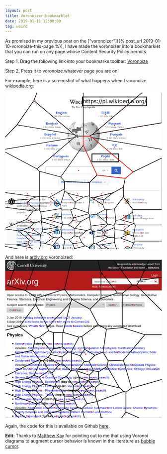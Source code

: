 ```yaml
---
layout: post
title: Voronoizer bookmarklet
date: 2019-01-11 12:00:00
tag: weird
---
```


As promised in my previous post on the ["voronoizer"]({% post_url 2019-01-10-voronoize-this-page %}), I have made the voronoizer into a bookmarklet that you can run on any page whose Content Security Policy permits.

Step 1.  Drag the following link into your bookmarks toolbar: <a href='javascript:var voronoize=function(t){var e={};function n(i){if(e[i])return e[i].exports;var s=e[i]={i:i,l:!1,exports:{}};return t[i].call(s.exports,s,s.exports,n),s.l=!0,s.exports}return n.m=t,n.c=e,n.d=function(t,e,i){n.o(t,e)||Object.defineProperty(t,e,{enumerable:!0,get:i})},n.r=function(t){"undefined"!=typeof Symbol&&Symbol.toStringTag&&Object.defineProperty(t,Symbol.toStringTag,{value:"Module"}),Object.defineProperty(t,"__esModule",{value:!0})},n.t=function(t,e){if(1&e&&(t=n(t)),8&e)return t;if(4&e&&"object"==typeof t&&t&&t.__esModule)return t;var i=Object.create(null);if(n.r(i),Object.defineProperty(i,"default",{enumerable:!0,value:t}),2&e&&"string"!=typeof t)for(var s in t)n.d(i,s,function(e){return t[e]}.bind(null,s));return i},n.n=function(t){var e=t&&t.__esModule?function(){return t.default}:function(){return t};return n.d(e,"a",e),e},n.o=function(t,e){return Object.prototype.hasOwnProperty.call(t,e)},n.p="",n(n.s=0)}([function(t,e,n){"use strict";n.r(e);const i=Math.pow(2,-52);class s{static from(t,e,n){e||(e=d),n||(n=f);const i=t.length,r=new Float64Array(2*i);for(let s=0;s<i;s++){const i=t[s];r[2*s]=e(i),r[2*s+1]=n(i)}return new s(r)}constructor(t){let e=1/0,n=1/0,s=-1/0,d=-1/0;const f=t.length>>1,y=this.ids=new Uint32Array(f);if(f>0&&"number"!=typeof t[0])throw new Error("Expected coords to contain numbers.");this.coords=t;for(let i=0;i<f;i++){const r=t[2*i],o=t[2*i+1];r<e&&(e=r),o<n&&(n=o),r>s&&(s=r),o>d&&(d=o),y[i]=i}const g=(e+s)/2,x=(n+d)/2;let m,_,v,p=1/0;for(let e=0;e<f;e++){const n=r(g,x,t[2*e],t[2*e+1]);n<p&&(m=e,p=n)}const w=t[2*m],b=t[2*m+1];p=1/0;for(let e=0;e<f;e++){if(e===m)continue;const n=r(w,b,t[2*e],t[2*e+1]);n<p&&n>0&&(_=e,p=n)}let k=t[2*_],T=t[2*_+1],E=1/0;for(let e=0;e<f;e++){if(e===m||e===_)continue;const n=l(w,b,k,T,t[2*e],t[2*e+1]);n<E&&(v=e,E=n)}let M=t[2*v],P=t[2*v+1];if(E===1/0)throw new Error("No Delaunay triangulation exists for this input.");if(o(w,b,k,T,M,P)){const t=_,e=k,n=T;_=v,k=M,T=P,v=t,M=e,P=n}const S=function(t,e,n,i,s,r){const o=n-t,l=i-e,h=s-t,a=r-e,c=o*o+l*l,u=h*h+a*a,d=o*a-l*h;return{x:t+.5*(a*c-l*u)/d,y:e+.5*(o*u-h*c)/d}}(w,b,k,T,M,P);this._cx=S.x,this._cy=S.y,function t(e,n,i,s,r,o){let l,h,a;if(s-i<=20)for(l=i+1;l<=s;l++){for(a=e[l],h=l-1;h>=i&&c(n,e[h],a,r,o)>0;)e[h+1]=e[h--];e[h+1]=a}else{const d=i+s>>1;for(h=s,u(e,d,l=i+1),c(n,e[i],e[s],r,o)>0&&u(e,i,s),c(n,e[l],e[s],r,o)>0&&u(e,l,s),c(n,e[i],e[l],r,o)>0&&u(e,i,l),a=e[l];;){do{l++}while(c(n,e[l],a,r,o)<0);do{h--}while(c(n,e[h],a,r,o)>0);if(h<l)break;u(e,l,h)}e[i+1]=e[h],e[h]=a,s-l+1>=h-i?(t(e,n,l,s,r,o),t(e,n,i,h-1,r,o)):(t(e,n,i,h-1,r,o),t(e,n,l,s,r,o))}}(y,t,0,y.length-1,S.x,S.y),this._hashSize=Math.ceil(Math.sqrt(f)),this._hash=new Array(this._hashSize);let A=this.hull=h(t,m);this._hashEdge(A),A.t=0,A=h(t,_,A),this._hashEdge(A),A.t=1,A=h(t,v,A),this._hashEdge(A),A.t=2;const L=2*f-5,$=this.triangles=new Uint32Array(3*L),z=this.halfedges=new Int32Array(3*L);this.trianglesLen=0,this._addTriangle(m,_,v,-1,-1,-1);for(let e,n,s=0;s<y.length;s++){const r=y[s],l=t[2*r],c=t[2*r+1];if(s>0&&Math.abs(l-e)<=i&&Math.abs(c-n)<=i)continue;if(e=l,n=c,r===m||r===_||r===v)continue;const u=this._hashKey(l,c);let d,f=u;do{d=this._hash[f],f=(f+1)%this._hashSize}while((!d||d.removed)&&f!==u);for(A=d=d.prev;!o(l,c,A.x,A.y,A.next.x,A.next.y);)if((A=A.next)===d){A=null;break}if(!A)continue;const g=A===d;let x=this._addTriangle(A.i,r,A.next.i,-1,-1,A.t);A.t=x,(A=h(t,r,A)).t=this._legalize(x+2);let p=A.next;for(;o(l,c,p.x,p.y,p.next.x,p.next.y);)x=this._addTriangle(p.i,r,p.next.i,p.prev.t,-1,p.t),p.prev.t=this._legalize(x+2),this.hull=a(p),p=p.next;if(g)for(p=A.prev;o(l,c,p.prev.x,p.prev.y,p.x,p.y);)x=this._addTriangle(p.prev.i,r,p.i,-1,p.t,p.prev.t),this._legalize(x+2),p.prev.t=x,this.hull=a(p),p=p.prev;this._hashEdge(A),this._hashEdge(A.prev)}this.triangles=$.subarray(0,this.trianglesLen),this.halfedges=z.subarray(0,this.trianglesLen)}_hashEdge(t){this._hash[this._hashKey(t.x,t.y)]=t}_hashKey(t,e){return Math.floor(function(t,e){const n=t/(Math.abs(t)+Math.abs(e));return(e>0?3-n:1+n)/4}(t-this._cx,e-this._cy)*this._hashSize)%this._hashSize}_legalize(t){const{triangles:e,coords:n,halfedges:i}=this,s=i[t],r=t-t%3,o=s-s%3,l=r+(t+1)%3,h=r+(t+2)%3,a=o+(s+2)%3;if(-1===s)return h;const c=e[h],u=e[t],d=e[l],f=e[a];if(function(t,e,n,i,s,r,o,l){const h=t-o,a=e-l,c=n-o,u=i-l,d=s-o,f=r-l,y=c*c+u*u,g=d*d+f*f;return h*(u*g-y*f)-a*(c*g-y*d)+(h*h+a*a)*(c*f-u*d)<0}(n[2*c],n[2*c+1],n[2*u],n[2*u+1],n[2*d],n[2*d+1],n[2*f],n[2*f+1])){e[t]=f,e[s]=c;const n=i[a];if(-1===n){let e=this.hull;do{if(e.t===a){e.t=t;break}e=e.next}while(e!==this.hull)}this._link(t,n),this._link(s,i[h]),this._link(h,a);const r=o+(s+1)%3;return this._legalize(t),this._legalize(r)}return h}_link(t,e){this.halfedges[t]=e,-1!==e&&(this.halfedges[e]=t)}_addTriangle(t,e,n,i,s,r){const o=this.trianglesLen;return this.triangles[o]=t,this.triangles[o+1]=e,this.triangles[o+2]=n,this._link(o,i),this._link(o+1,s),this._link(o+2,r),this.trianglesLen+=3,o}}function r(t,e,n,i){const s=t-n,r=e-i;return s*s+r*r}function o(t,e,n,i,s,r){return(i-e)*(s-n)-(n-t)*(r-i)<0}function l(t,e,n,i,s,r){const o=n-t,l=i-e,h=s-t,a=r-e,c=o*o+l*l,u=h*h+a*a,d=o*a-l*h,f=.5*(a*c-l*u)/d,y=.5*(o*u-h*c)/d;return c&&u&&d&&f*f+y*y||1/0}function h(t,e,n){const i={i:e,x:t[2*e],y:t[2*e+1],t:0,prev:null,next:null,removed:!1};return n?(i.next=n.next,i.prev=n,n.next.prev=i,n.next=i):(i.prev=i,i.next=i),i}function a(t){return t.prev.next=t.next,t.next.prev=t.prev,t.removed=!0,t.prev}function c(t,e,n,i,s){return r(t[2*e],t[2*e+1],i,s)-r(t[2*n],t[2*n+1],i,s)||t[2*e]-t[2*n]||t[2*e+1]-t[2*n+1]}function u(t,e,n){const i=t[e];t[e]=t[n],t[n]=i}function d(t){return t[0]}function f(t){return t[1]}const y=1e-6;class g{constructor(){this._x0=this._y0=this._x1=this._y1=null,this._=""}moveTo(t,e){this._+=`M${this._x0=this._x1=+t},${this._y0=this._y1=+e}`}closePath(){null!==this._x1&&(this._x1=this._x0,this._y1=this._y0,this._+="Z")}lineTo(t,e){this._+=`L${this._x1=+t},${this._y1=+e}`}arc(t,e,n){const i=(t=+t)+(n=+n),s=e=+e;if(n<0)throw new Error("negative radius");null===this._x1?this._+=`M${i},${s}`:(Math.abs(this._x1-i)>y||Math.abs(this._y1-s)>y)&&(this._+="L"+i+","+s),n&&(this._+=`A${n},${n},0,1,1,${t-n},${e}A${n},${n},0,1,1,${this._x1=i},${this._y1=s}`)}rect(t,e,n,i){this._+=`M${this._x0=this._x1=+t},${this._y0=this._y1=+e}h${+n}v${+i}h${-n}Z`}value(){return this._||null}}class x{constructor(){this._=[]}moveTo(t,e){this._.push([t,e])}closePath(){this._.push(this._[0].slice())}lineTo(t,e){this._.push([t,e])}value(){return this._.length?this._:null}}class m{constructor(t,[e,n,i,s]=[0,0,960,500]){if(!((i=+i)>=(e=+e)&&(s=+s)>=(n=+n)))throw new Error("invalid bounds");const{points:r,hull:o,triangles:l}=this.delaunay=t,h=this.circumcenters=new Float64Array(l.length/3*2),a=this.vectors=new Float64Array(2*r.length);this.xmax=i,this.xmin=e,this.ymax=s,this.ymin=n;for(let t=0,e=0,n=l.length;t<n;t+=3,e+=2){const n=2*l[t],i=2*l[t+1],s=2*l[t+2],o=r[n],a=r[n+1],c=r[i],u=r[i+1],d=r[s],f=r[s+1],y=o-c,g=o-d,x=a-u,m=a-f,_=o*o+a*a,v=_-c*c-u*u,p=_-d*d-f*f,w=2*(g*x-y*m);h[e]=(x*p-m*v)/w,h[e+1]=(g*v-y*p)/w}let c,u,d,f=o,y=4*f.i,g=f.x,x=f.y;do{c=y,u=g,d=x,y=4*(f=f.next).i,g=f.x,x=f.y,a[c+2]=a[y]=d-x,a[c+3]=a[y+1]=g-u}while(f!==o)}render(t){const e=null==t?t=new g:void 0,{delaunay:{halfedges:n,hull:i},circumcenters:s,vectors:r}=this;for(let e=0,i=n.length;e<i;++e){const i=n[e];if(i<e)continue;const r=2*Math.floor(e/3),o=2*Math.floor(i/3),l=s[r],h=s[r+1],a=s[o],c=s[o+1];this._renderSegment(l,h,a,c,t)}let o=i;do{o=o.next;const e=2*Math.floor(o.t/3),n=s[e],i=s[e+1],l=4*o.i,h=this._project(n,i,r[l+2],r[l+3]);h&&this._renderSegment(n,i,h[0],h[1],t)}while(o!==i);return e&&e.value()}renderBounds(t){const e=null==t?t=new g:void 0;return t.rect(this.xmin,this.ymin,this.xmax-this.xmin,this.ymax-this.ymin),e&&e.value()}renderCell(t,e){const n=null==e?e=new g:void 0,i=this._clip(t);if(null!==i){e.moveTo(i[0],i[1]);for(let t=2,n=i.length;t<n;t+=2)e.lineTo(i[t],i[t+1]);return e.closePath(),n&&n.value()}}*cellPolygons(){const{delaunay:{points:t}}=this;for(let e=0,n=t.length/2;e<n;++e){const t=this.cellPolygon(e);t&&(yield t)}}cellPolygon(t){const e=new x;return this.renderCell(t,e),e.value()}_renderSegment(t,e,n,i,s){let r;const o=this._regioncode(t,e),l=this._regioncode(n,i);0===o&&0===l?(s.moveTo(t,e),s.lineTo(n,i)):(r=this._clipSegment(t,e,n,i,o,l))&&(s.moveTo(r[0],r[1]),s.lineTo(r[2],r[3]))}contains(t,e,n){return(e=+e)==e&&(n=+n)==n&&this.delaunay._step(t,e,n)===t}_cell(t){const{circumcenters:e,delaunay:{inedges:n,halfedges:i,triangles:s}}=this,r=n[t];if(-1===r)return null;const o=[];let l=r;do{const n=Math.floor(l/3);if(o.push(e[2*n],e[2*n+1]),s[l=l%3==2?l-2:l+1]!==t)break;l=i[l]}while(l!==r&&-1!==l);return o}_clip(t){const e=this._cell(t);if(null===e)return null;const{vectors:n}=this,i=4*t;return n[i]||n[i+1]?this._clipInfinite(t,e,n[i],n[i+1],n[i+2],n[i+3]):this._clipFinite(t,e)}_clipFinite(t,e){const n=e.length;let i,s,r,o,l,h=null,a=e[n-2],c=e[n-1],u=this._regioncode(a,c);for(let d=0;d<n;d+=2)if(i=a,s=c,a=e[d],c=e[d+1],r=u,u=this._regioncode(a,c),0===r&&0===u)o=l,l=0,h?h.push(a,c):h=[a,c];else{let e,n,d,f,y;if(0===r){if(null===(e=this._clipSegment(i,s,a,c,r,u)))continue;[n,d,f,y]=e}else{if(null===(e=this._clipSegment(a,c,i,s,u,r)))continue;[f,y,n,d]=e,o=l,l=this._edgecode(n,d),o&&l&&this._edge(t,o,l,h,h.length),h?h.push(n,d):h=[n,d]}o=l,l=this._edgecode(f,y),o&&l&&this._edge(t,o,l,h,h.length),h?h.push(f,y):h=[f,y]}if(h)o=l,l=this._edgecode(h[0],h[1]),o&&l&&this._edge(t,o,l,h,h.length);else if(this.contains(t,(this.xmin+this.xmax)/2,(this.ymin+this.ymax)/2))return[this.xmax,this.ymin,this.xmax,this.ymax,this.xmin,this.ymax,this.xmin,this.ymin];return h}_clipSegment(t,e,n,i,s,r){for(;;){if(0===s&&0===r)return[t,e,n,i];if(s&r)return null;let o,l,h=s||r;8&h?(o=t+(n-t)*(this.ymax-e)/(i-e),l=this.ymax):4&h?(o=t+(n-t)*(this.ymin-e)/(i-e),l=this.ymin):2&h?(l=e+(i-e)*(this.xmax-t)/(n-t),o=this.xmax):(l=e+(i-e)*(this.xmin-t)/(n-t),o=this.xmin),s?(t=o,e=l,s=this._regioncode(t,e)):(n=o,i=l,r=this._regioncode(n,i))}}_clipInfinite(t,e,n,i,s,r){let o,l=Array.from(e);if((o=this._project(l[0],l[1],n,i))&&l.unshift(o[0],o[1]),(o=this._project(l[l.length-2],l[l.length-1],s,r))&&l.push(o[0],o[1]),l=this._clipFinite(t,l))for(let e,n=0,i=l.length,s=this._edgecode(l[i-2],l[i-1]);n<i;n+=2)e=s,s=this._edgecode(l[n],l[n+1]),e&&s&&(n=this._edge(t,e,s,l,n),i=l.length);else this.contains(t,(this.xmin+this.xmax)/2,(this.ymin+this.ymax)/2)&&(l=[this.xmin,this.ymin,this.xmax,this.ymin,this.xmax,this.ymax,this.xmin,this.ymax]);return l}_edge(t,e,n,i,s){for(;e!==n;){let n,r;switch(e){case 5:e=4;continue;case 4:e=6,n=this.xmax,r=this.ymin;break;case 6:e=2;continue;case 2:e=10,n=this.xmax,r=this.ymax;break;case 10:e=8;continue;case 8:e=9,n=this.xmin,r=this.ymax;break;case 9:e=1;continue;case 1:e=5,n=this.xmin,r=this.ymin}i[s]===n&&i[s+1]===r||!this.contains(t,n,r)||(i.splice(s,0,n,r),s+=2)}return s}_project(t,e,n,i){let s,r,o,l=1/0;if(i<0){if(e<=this.ymin)return null;(s=(this.ymin-e)/i)<l&&(o=this.ymin,r=t+(l=s)*n)}else if(i>0){if(e>=this.ymax)return null;(s=(this.ymax-e)/i)<l&&(o=this.ymax,r=t+(l=s)*n)}if(n>0){if(t>=this.xmax)return null;(s=(this.xmax-t)/n)<l&&(r=this.xmax,o=e+(l=s)*i)}else if(n<0){if(t<=this.xmin)return null;(s=(this.xmin-t)/n)<l&&(r=this.xmin,o=e+(l=s)*i)}return[r,o]}_edgecode(t,e){return(t===this.xmin?1:t===this.xmax?2:0)|(e===this.ymin?4:e===this.ymax?8:0)}_regioncode(t,e){return(t<this.xmin?1:t>this.xmax?2:0)|(e<this.ymin?4:e>this.ymax?8:0)}}const _=2*Math.PI;class v{constructor(t){const{halfedges:e,hull:n,triangles:i}=new s(t);this.points=t,this.halfedges=e,this.hull=n,this.triangles=i;const r=this.inedges=new Int32Array(t.length/2).fill(-1),o=this.outedges=new Int32Array(t.length/2).fill(-1);for(let t=0,n=e.length;t<n;++t)r[i[t%3==2?t-2:t+1]]=t;let l,h=n;do{l=h,r[(h=h.next).i]=l.t,o[l.i]=h.t}while(h!==n)}voronoi(t){return new m(this,t)}*neighbors(t){const{inedges:e,outedges:n,halfedges:i,triangles:s}=this,r=e[t];if(-1===r)return;let o=r;do{if(yield s[o],s[o=o%3==2?o-2:o+1]!==t)return;if(-1===(o=i[o]))return yield s[n[t]]}while(o!==r)}find(t,e,n=0){if((t=+t)!=t||(e=+e)!=e)return-1;let i;for(;(i=this._step(n,t,e))>=0&&i!==n;)n=i;return i}_step(t,e,n){const{inedges:i,points:s}=this;if(-1===i[t])return-1;let r=t,o=(e-s[2*t])**2+(n-s[2*t+1])**2;for(const i of this.neighbors(t)){const t=(e-s[2*i])**2+(n-s[2*i+1])**2;t<o&&(o=t,r=i)}return r}render(t){const e=null==t?t=new g:void 0,{points:n,halfedges:i,triangles:s}=this;for(let e=0,r=i.length;e<r;++e){const r=i[e];if(r<e)continue;const o=2*s[e],l=2*s[r];t.moveTo(n[o],n[o+1]),t.lineTo(n[l],n[l+1])}return this.renderHull(t),e&&e.value()}renderPoints(t,e=2){const n=null==t?t=new g:void 0,{points:i}=this;for(let n=0,s=i.length;n<s;n+=2){const s=i[n],r=i[n+1];t.moveTo(s+e,r),t.arc(s,r,e,0,_)}return n&&n.value()}renderHull(t){const e=null==t?t=new g:void 0,{hull:n}=this;let i=n;for(t.moveTo(i.x,i.y);(i=i.next)!==n;)t.lineTo(i.x,i.y);return t.closePath(),e&&e.value()}hullPolygon(){const t=new x;return this.renderHull(t),t.value()}renderTriangle(t,e){const n=null==e?e=new g:void 0,{points:i,triangles:s}=this,r=2*s[t*=3],o=2*s[t+1],l=2*s[t+2];return e.moveTo(i[r],i[r+1]),e.lineTo(i[o],i[o+1]),e.lineTo(i[l],i[l+1]),e.closePath(),n&&n.value()}*trianglePolygons(){const{triangles:t}=this;for(let e=0,n=t.length/3;e<n;++e)yield this.trianglePolygon(e)}trianglePolygon(t){const e=new x;return this.renderTriangle(t,e),e.value()}}v.from=function(t,e=function(t){return t[0]},n=function(t){return t[1]},i){return new v("length"in t?function(t,e,n,i){const s=t.length,r=new Float64Array(2*s);for(let o=0;o<s;++o){const s=t[o];r[2*o]=e.call(i,s,o,t),r[2*o+1]=n.call(i,s,o,t)}return r}(t,e,n,i):Float64Array.from(function*(t,e,n,i){let s=0;for(const r of t)yield e.call(i,r,s,t),yield n.call(i,r,s,t),++s}(t,e,n,i)))},n.d(e,"showVoronoi",function(){return E}),n.d(e,"drawVoronoi",function(){return M}),n.d(e,"eraseVoronoi",function(){return P}),n.d(e,"toggleVoronoi",function(){return S});var p,w,b,k,T,E=!0;function M(){P();var t=document.createElement("div");t.setAttribute("id","attachedLinkOverlayForDelaunay"),t.style.outline="5px solid black",t.style.position="fixed",t.style.top="1em",t.style.right="10%",t.style.maxWidth="80%",t.style.overflowWrap="break-word",t.style["font-size"]="32px",t.style.zIndex="9999999999999999999999999999",t.style["background-color"]="white",document.body.appendChild(t);var e=document.querySelectorAll("a, input"),n=document.createElement("canvas");n.setAttribute("id","attachedCanvasOverlayForDelaunay");var i=document.documentElement.getBoundingClientRect(),s=document.documentElement.scrollHeight,r=document.documentElement.scrollWidth,o=s;n.style.position="absolute",n.setAttribute("width",r+"px"),n.setAttribute("height",o+"px"),n.style.left="0",n.style.top="0",n.style.zIndex="999999999999999999999999999",n.style["pointer-events"]="none";var l=n.width,h=n.height;document.body.appendChild(n);var a=n.getContext("2d");a.getImageData(0,0,l,h);function c(t,e){return{x:l*(t/r),y:h*(e/o)}}a.fillStyle="red";for(var u=[],d=[],f=0;f<e.length;f++){var y=e[f],g=y.getBoundingClientRect(),x=c((g.left+g.right)/2,(g.top+g.bottom)/2-i.top);E&&a.fillRect(x.x-2,x.y-2,5,5),u.push([x.x,x.y]),d.push([x.x,x.y,y])}var m=v.from(u),_=m.voronoi([1,1,l,h]);E&&(a.beginPath(),a.lineWidth=3,_.render(a),a.stroke());var S=new Map;d.forEach(function(t){var e=t[0],n=t[1],i=t[2],s=m.find(e,n);S.set(s,i)}),T=function(e){var n=c(e.layerX,e.layerY),i=m.find(n.x,n.y);if("touchstart"==e.type&&p==i&&S.get(i).click(),p!=i){void 0!==p&&(S.get(p).style.outline=b,E&&(a.strokeStyle="black",a.beginPath(),_.renderCell(p,a),a.stroke()));var s=S.get(i);w=s,b=s.style.outline||"none",s.style.outline="5px solid black","A"==s.tagName?t.innerHTML=s.href:"INPUT"==s.tagName&&(t.innerHTML=s.value),E&&(a.strokeStyle="red",a.beginPath(),_.renderCell(i,a),a.stroke())}p=i},k=function(t){var e=c(t.layerX,t.layerY),n=m.find(e.x,e.y);S.get(n).click()},window.addEventListener("resize",M),window.addEventListener("mousemove",T),window.addEventListener("touchstart",T),window.addEventListener("click",k)}function P(){window.removeEventListener("mousemove",T),window.removeEventListener("touchstart",T),window.removeEventListener("click",k),window.removeEventListener("resize",M),void 0!==w&&(w.style.outline=b);try{document.getElementById("attachedLinkOverlayForDelaunay").remove(),document.getElementById("attachedCanvasOverlayForDelaunay").remove()}catch(t){}}function S(){E=!E,M()}M(),window.addEventListener("load",M)}]);'>Voronoize</a>

Step 2. Press it to voronoize whatever page you are on!

For example, here is a screenshot of what happens when I voronoize [wikipedia.org](https://www.wikipedia.org):

<img src="/images/voronoi-wikipedia.png" style="width: 600px" alt="Wikipedia 'voronized'"/>

And here is [arxiv.org](https://arxiv.org) voronoized:
<img src="/images/voronoi-arxiv.png" style="width: 600px" alt="Arxiv 'voronized'"/> 

Again, the code for this is available on Github [here](https://github.com/samzhang111/html-voronoi).

**Edit**: Thanks to [Matthew Kay](https://twitter.com/mjskay/status/108540791227989605) for pointing out to me that using Voronoi diagrams to augment cursor behavior is known in the literature as [bubble cursor](http://www.dgp.toronto.edu/~tovi/BubbleCursor).
